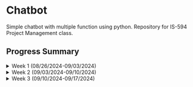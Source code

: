 # Chatbot
Simple chatbot with multiple function using python.
Repository for IS-594 Project Management class.

## Progress Summary
<details>
<summary> Week 1 (08/26/2024-09/03/2024) </summary>

-   Initialized project repository

-   Create README.md @ [bde3d5d](../../commit/bde3d5d)

</details> 

<details>
<summary> Week 2 (09/03/2024-09/10/2024) </summary>

-   Setup configuration file for the project @ [41cb2d3](../../commit/41cb2d3)

-   Setup component folder for the project @ [9a24ff2](../../commit/9a24ff2)

-   Update TODO list for the project - [Project Pages](https://github.com/users/HerobrineXia/projects/2/views/1)
</details>

<details>
<summary> Week 3 (09/10/2024-09/17/2024) </summary>

-   Reading others projects' structure ([Nonebot](https://github.com/nonebot/nonebot2))
-   Refractor permission and database as part of bot system instead of implementing as plugin @ [6a8f6e6](../../commit/6a8f6e6)

-   Setup configuration yaml file and dynamic loading of plugins @ [6a8f6e6](../../commit/6a8f6e6)

</details>
